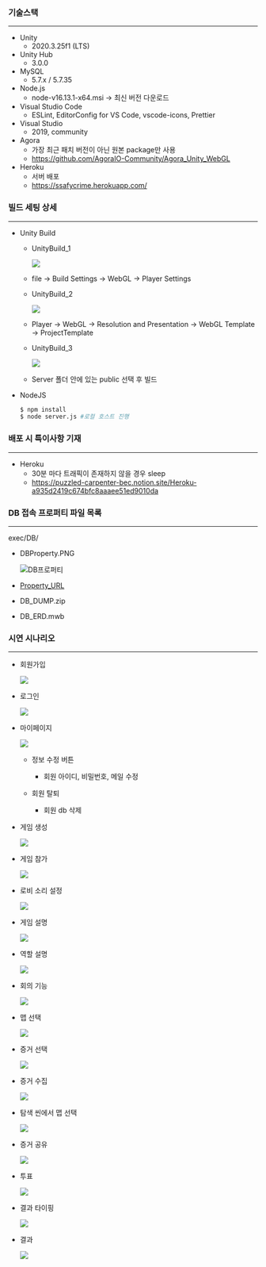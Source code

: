 ### 기술스택

---

  - Unity
    - 2020.3.25f1 (LTS)
  - Unity Hub
    - 3.0.0
  - MySQL
    - 5.7.x / 5.7.35
  - Node.js
    - node-v16.13.1-x64.msi -> 최신 버전 다운로드
  - Visual Studio Code
    - ESLint, EditorConfig for VS Code, vscode-icons, Prettier
  - Visual Studio
    - 2019, community
  - Agora
    - 가장 최근 패치 버전이 아닌 원본 package만 사용
    - https://github.com/AgoraIO-Community/Agora_Unity_WebGL
  - Heroku
    - 서버 배포
    - https://ssafycrime.herokuapp.com/





### 빌드 세팅 상세

---

  - Unity Build
    - UnityBuild_1
    
      <img src="img/UnityBuild_1.PNG">
    
    - file -> Build Settings -> WebGL -> Player Settings
    
    - UnityBuild_2
    
      <img src="img/UnityBuild_2.PNG">
    
    - Player -> WebGL -> Resolution and Presentation -> WebGL Template -> ProjectTemplate
    
    - UnityBuild_3
    
      <img src="img/UnityBuild_3.PNG">
    
    - Server 폴더 안에 있는 public 선택 후 빌드
    
  - NodeJS

    ```bash
    $ npm install
    $ node server.js #로컬 호스트 진행
    ```





### 배포 시 특이사항 기재

----

  - Heroku
    - 30분 마다 트래픽이 존재하지 않을 경우 sleep
    - https://puzzled-carpenter-bec.notion.site/Heroku-a935d2419c674bfc8aaaee51ed9010da





### DB 접속 프로퍼티 파일 목록

---

exec/DB/

- DBProperty.PNG

  ![DB프로퍼티](DB/DBProperty.PNG)

- [Property_URL](DB/Property_URL.md)

- DB_DUMP.zip

- DB_ERD.mwb

  

### 시연 시나리오

--------

- 회원가입

  ![](img/회원가입.gif)

- 로그인

  ![](img/로그인.gif)

- 마이페이지

  ![](img/마이페이지.gif)

  - 정보 수정 버튼

    - 회원 아이디, 비밀번호, 메일 수정

  - 회원 탈퇴

    - 회원 db 삭제

      

- 게임 생성

  ![](img/방생성.gif)


- 게임 참가

  ![](img/방입장.gif)


- 로비 소리 설정

  ![](img/로비_소리조절.gif)


- 게임 설명

  ![](img/게임설명.gif)


- 역할 설명

  ![](img/역할설명.gif)


- 회의 기능

  ![](img/미팅룸_1.gif)


- 맵 선택

  ![](img/맵선택.gif)


- 증거 선택

  ![](img/증거선택.gif)


- 증거 수집

  ![](img/증거수집.gif)


- 탐색 씬에서 맵 선택

  ![](img/탐색씬_맵.gif)


- 증거 공유 

  ![](img/미팅기능.gif)


- 투표

  ![](img/투표.gif)


- 결과 타이핑

  ![](img/결과타이핑.gif)


- 결과

  ![](img/결과.gif)

  
